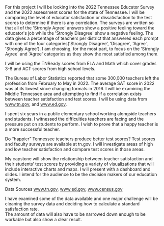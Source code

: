For this project I will be looking into the 2022 Tennessee Educator Survey and the 2022 assessment scores for the state of Tennessee.  I will be comparing the level of educator satisfaction or dissatisfaction to the test scores to determine if there is any correlation.  The surveys are written so that all of the 'Strongly Agree' answers show a positive feeling toward the educator's job while the 'Strongly Disagree' show a negative feeling.  The data gives a percentage of teachers per district that answered each prompt with one of the four categories('Strongly Disagree', 'Disagree', 'Agree', 'Strongly Agree').  I am choosing, for the most part, to focus on the 'Strongly Agree' and 'Agree' categories as they show the most satisfied among them. 

I will be using the TNReady scores from ELA and Math which cover grades 3-8 and ACT scores from high school levels.  


The Bureau of Labor Statistics reported that some 300,000 teachers left the profession from February to May in 2022. The average SAT score in 2022 was at its lowest since changing formats in 2016. I will be examining the Middle Tennessee area and attempting to find if a correlation exists between teacher satisfaction and test scores. I will be using data from www.tn.gov, and www.ed.gov.

I spent six years in a public elementary school working alongside teachers and students. I witnessed the difficulties teachers are facing and the pressure put on students to perform. I wish to prove that a happy teacher is a more successful teacher.

Do “happier” Tennessee teachers produce better test scores? Test scores and faculty surveys are available at tn.gov.  I will investigate areas of high and low teacher satisfaction and compare test scores in those areas.


My capstone will show the relationship between teacher satisfaction and their students’ test scores by providing a variety of visualizations that will include interactive charts and maps. I will present with a dashboard and slides. I intend for the audience to be the decision makers of our education system.


Data Sources
www.tn.gov, www.ed.gov, www.census.gov







 I have examined some of the data available and one major challenge will be cleaning the survey data and deciding how to calculate a standard satisfaction rate.  
 The amount of data will also have to be narrowed down enough to be workable but also show a clear result.
